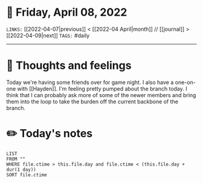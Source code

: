 # 📅 Friday, April 08, 2022
`LINKS:` [[2022-04-07|previous]] < [[2022-04 April|month]] // [[journal]] > [[2022-04-09|next]] 
`TAGS:` #daily

---
# 💭 Thoughts and feelings
Today we're having some friends over for game night. I also have a one-on-one with [[Hayden]]. I'm feeling pretty pumped about the branch today. I think that I can probably ask more of some of the newer members and bring them into the loop to take the burden off the current backbone of the branch. 

# ✏️ Today's notes
```dataview
LIST 
FROM ""
WHERE file.ctime > this.file.day and file.ctime < (this.file.day + dur(1 day))
SORT file.ctime
```
